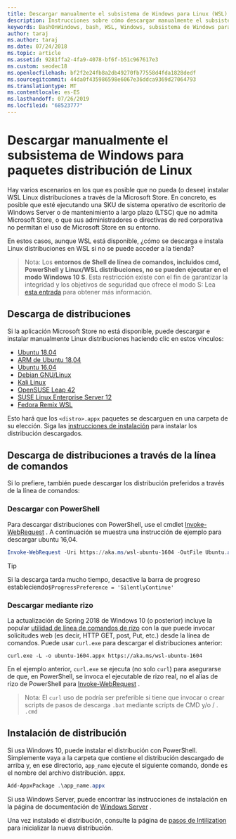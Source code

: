 ```yaml
---
title: Descargar manualmente el subsistema de Windows para Linux (WSL) distribuciones
description: Instrucciones sobre cómo descargar manualmente el subsistema de Windows para distribuciones de Linux.
keywords: BashOnWindows, bash, WSL, Windows, subsistema de Windows para Linux, WSL, subsistema de Windows, distribución, Ubuntu, openSUSE, SLES, Debian, Kali
author: taraj
ms.author: taraj
ms.date: 07/24/2018
ms.topic: article
ms.assetid: 9281ffa2-4fa9-4078-bf6f-b51c967617e3
ms.custom: seodec18
ms.openlocfilehash: bf2f2e24fb8a2db49270fb77558d4fda1828dedf
ms.sourcegitcommit: 44da0f435986598e6067e36ddca9369d27064793
ms.translationtype: MT
ms.contentlocale: es-ES
ms.lasthandoff: 07/26/2019
ms.locfileid: "68523777"
---
```

# <a name="manually-download-windows-subsystem-for-linux-distro-packages"></a>Descargar manualmente el subsistema de Windows para paquetes distribución de Linux

Hay varios escenarios en los que es posible que no pueda (o desee) instalar WSL Linux distribuciones a través de la Microsoft Store. En concreto, es posible que esté ejecutando una SKU de sistema operativo de escritorio de Windows Server o de mantenimiento a largo plazo (LTSC) que no admita Microsoft Store, o que sus administradores o directivas de red corporativa no permitan el uso de Microsoft Store en su entorno.

En estos casos, aunque WSL está disponible, ¿cómo se descarga e instala Linux distribuciones en WSL si no se puede acceder a la tienda?

> Nota: Los **entornos de Shell de línea de comandos, incluidos cmd, PowerShell y Linux/WSL distribuciones, no se pueden ejecutar en el modo Windows 10 S**. Esta restricción existe con el fin de garantizar la integridad y los objetivos de seguridad que ofrece el modo S: Lea [esta entrada](https://blogs.msdn.microsoft.com/commandline/2017/05/18/will-linux-distros-run-on-windows-10-s/) para obtener más información.

## <a name="downloading-distros"></a>Descarga de distribuciones

Si la aplicación Microsoft Store no está disponible, puede descargar e instalar manualmente Linux distribuciones haciendo clic en estos vínculos:
* [Ubuntu 18.04](https://aka.ms/wsl-ubuntu-1804)
* [ARM de Ubuntu 18,04](https://aka.ms/wsl-ubuntu-1804-arm)
* [Ubuntu 16.04](https://aka.ms/wsl-ubuntu-1604)
* [Debian GNU/Linux](https://aka.ms/wsl-debian-gnulinux)
* [Kali Linux](https://aka.ms/wsl-kali-linux)
* [OpenSUSE Leap 42](https://aka.ms/wsl-opensuse-42)
* [SUSE Linux Enterprise Server 12](https://aka.ms/wsl-sles-12)
* [Fedora Remix WSL](https://github.com/WhitewaterFoundry/WSLFedoraRemix/releases/)

Esto hará que los `<distro>.appx` paquetes se descarguen en una carpeta de su elección. Siga las [instrucciones de instalación](#Installing-your-distro) para instalar los distribución descargados.

## <a name="downloading-distros-via-the-command-line"></a>Descarga de distribuciones a través de la línea de comandos
Si lo prefiere, también puede descargar los distribución preferidos a través de la línea de comandos:

 ### <a name="download-using-powershell"></a>Descargar con PowerShell
 Para descargar distribuciones con PowerShell, use el cmdlet [Invoke-WebRequest](https://msdn.microsoft.com/powershell/reference/5.1/microsoft.powershell.utility/invoke-webrequest) . A continuación se muestra una instrucción de ejemplo para descargar ubuntu 16,04.

```powershell
Invoke-WebRequest -Uri https://aka.ms/wsl-ubuntu-1604 -OutFile Ubuntu.appx -UseBasicParsing
```

> [!TIP]
> Si la descarga tarda mucho tiempo, desactive la barra de progreso estableciendo`$ProgressPreference = 'SilentlyContinue'`

### <a name="download-using-curl"></a>Descargar mediante rizo
La actualización de Spring 2018 de Windows 10 (o posterior) incluye la popular [utilidad de línea de comandos de rizo](https://curl.haxx.se/) con la que puede invocar solicitudes web (es decir, HTTP GET, post, Put, etc.) desde la línea de comandos. Puede usar `curl.exe` para descargar el distribuciones anterior:

```console
curl.exe -L -o ubuntu-1604.appx https://aka.ms/wsl-ubuntu-1604
```

En el ejemplo anterior, `curl.exe` se ejecuta (no solo `curl`) para asegurarse de que, en PowerShell, se invoca el ejecutable de rizo real, no el alias de rizo de PowerShell para [Invoke-WebRequest](https://docs.microsoft.com/en-us/powershell/module/microsoft.powershell.utility/invoke-webrequest?view=powershell-6) .

> Nota: El `curl` uso de podría ser preferible si tiene que invocar o crear scripts de pasos de descarga `.bat` mediante scripts de CMD y/o  / . `.cmd`

## <a name="installing-your-distro"></a>Instalación de distribución
Si usa Windows 10, puede instalar el distribución con PowerShell. Simplemente vaya a la carpeta que contiene el distribución descargado de arriba y, en ese directorio, `app_name` ejecute el siguiente comando, donde es el nombre del archivo distribución. appx.  
```Powershell
Add-AppxPackage .\app_name.appx
```

Si usa Windows Server, puede encontrar las instrucciones de instalación en la página de documentación de [Windows Server](install-on-server.md) .

Una vez instalado el distribución, consulte la página de [pasos de Intilization](initialize-distro.md) para inicializar la nueva distribución.
